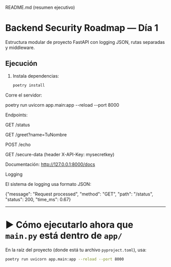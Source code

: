 README.md (resumen ejecutivo)
# Backend Security Roadmap — Día 1

Estructura modular de proyecto FastAPI con logging JSON, rutas separadas y middleware.

## Ejecución

1. Instala dependencias:
   ```bash
   poetry install


Corre el servidor:

poetry run uvicorn app.main:app --reload --port 8000


Endpoints:

GET /status

GET /greet?name=TuNombre

POST /echo

GET /secure-data (header X-API-Key: mysecretkey)

Documentación: http://127.0.0.1:8000/docs

Logging

El sistema de logging usa formato JSON:

{"message": "Request processed", "method": "GET", "path": "/status", "status": 200, "time_ms": 0.67}


---

# ▶️ **Cómo ejecutarlo ahora que `main.py` está dentro de `app/`**

En la raíz del proyecto (donde está tu archivo `pyproject.toml`), usa:

```bash
poetry run uvicorn app.main:app --reload --port 8000